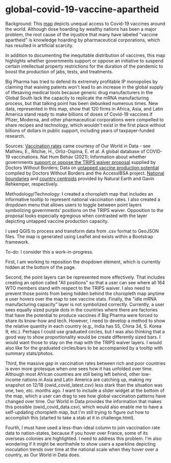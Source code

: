 # global-covid-19-vaccine-apartheid
Background: This <a href='https://kwstancil.github.io/global-covid-19-vaccine-apartheid' target="blank"> map</a> depicts unequal access to Covid-19 vaccines around the world. Although dose hoarding by wealthy nations has been a major problem, the root cause of the injustice that many have labeled "vaccine apartheid" is knowledge hoarding by pharmaceutical corporations, which has resulted in artificial scarcity.

In addition to documenting the inequitable distribution of vaccines, this map highlights whether governments support or oppose an initiative to suspend certain intellectual property restrictions for the duration of the pandemic to boost the production of jabs, tests, and treatments.

Big Pharma has tried to defend its extremely profitable IP monopolies by claiming that waiving patents won't lead to an increase in the global supply of lifesaving medical tools because generic drug manufacturers in the Global South lack the capacity to replicate the mRNA manufacturing process, but that talking point has been debunked numerous times. New data, represented in this map, show that 120 firms in Africa, Asia, and Latin America stand ready to make billions of doses of Covid-19 vaccines if Pfizer, Moderna, and other pharmaceutical corporations were compelled to share recipes and technology, which wouldn't exist in the first place without billions of dollars in public support, including years of taxpayer-funded research.

Sources: <a href='https://github.com/owid/covid-19-data/tree/master/public/data' target="blank"> Vaccination rates</a> came courtesy of Our World in Data - see Mathieu, E., Ritchie, H., Ortiz-Ospina, E. et al. A global database of COVID-19 vaccinations. Nat Hum Behav (2021); Information about whether governments <a href='https://msfaccess.org/no-patents-no-monopolies-pandemic' target="blank"> support or oppose the TRIPS waiver proposal</a> supplied by Doctors Without Borders; Data on <a href='https://www.hrw.org/news/2021/12/15/experts-identify-100-plus-firms-make-covid-19-mrna-vaccines' target="blank"> untapped vaccine production potential</a> compiled by Doctors Without Borders and the AccessIBSA project. <a href='https://www.naturalearthdata.com/downloads/50m-cultural-vectors/' target="blank">National boundaries</a> and <a href='https://gavinr.com/open-data/world-countries-centroids/' target="blank">country centroids</a> provided by Natural Earth and Gavin Rehkemper, respectively.

Methodology/Technology: I created a choropleth map that includes an informative tooltip to represent national vaccination rates. I also created a dropdown menu that allows users to toggle between point layers symbolizing governments' positions on the TRIPS waiver. Opposition to the proposal looks especially egregious when contrasted with the layer depicting untapped vaccine production capacity.

I used QGIS to process and transform data from .csv format to GeoJSON files. The map is generated using Leaflet and exists within a Bootstrap framework.

To-do: I consider this a work-in-progress.

First, I am working to reposition the dropdown element, which is currently hidden at the bottom of the page.

Second, the point layers can be represented more effectively. That includes creating an option called "All positions" so that a user can see where all 164 WTO members stand with respect to the TRIPS waiver. I also need to prevent those points from being hidden behind the choropleth map anytime a user hovers over the map to see vaccine stats. Finally, the "idle mRNA manufacturing capacity" layer is not symbolized correctly. Currently, a user sees equally sized purple dots in the countries where there are factories that have the potential to produce vaccines if Big Pharma were forced to share its know-how and tech. However, I need to develop a method to show the relative quantity in each country (e.g., India has 55, China 34, S. Korea 9, etc.). Perhaps I could use graduated circles, but I was also thinking that a good way to show proportionality would be create differently sized bars. I would want those to stay on the map with the TRIPS waiver layers. I would also like for the graduated circles/bars to be accompanied by a tooltip with summary stats/photos.

Third, the massive gap in vaccination rates between rich and poor countries is even more grotesque when one sees how it has unfolded over time. Although most African countries are still being left behind, other low-income nations in Asia and Latin America are catching up, making my snapshot on 12/18 (owid_covid_latest.csv) less stark than the situation was one, two, etc. months ago. I want to include a slider widget at the bottom of the map, which a user can drag to see how global vaccination patterns have changed over time. Our World in Data provides the information that makes this possible (owid_covid_data.csv), which would also enable me to have a self-updating choropleth map, but I'm still trying to figure out how to accomplish this (started to take a stab at it in challenge.html).

Fourth, I must have used a less-than-ideal column to join vaccination rate data to nation-states, because if you hover over France, some of its overseas colonies are highlighted. I need to address this problem. I'm also wondering if it might be worthwhile to show users a sparkline depicting inoculation trends over time at the national scale when they hover over a country, as Our World in Data does.
